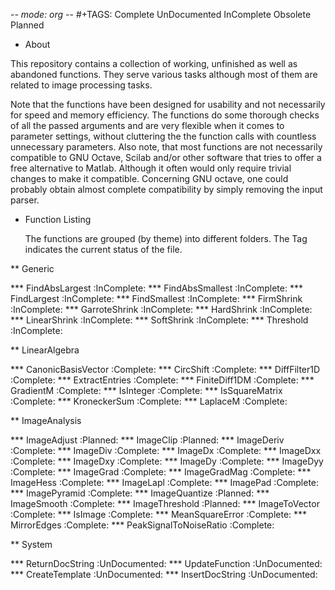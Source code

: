 -*- mode: org -*-
#+TAGS: Complete UnDocumented InComplete Obsolete Planned

* About

This repository contains a collection of working, unfinished as well as
abandoned functions. They serve various tasks although most of them are related
to image processing tasks.

Note that the functions have been designed for usability and not necessarily for
speed and memory efficiency. The functions do some thorough checks of all the
passed arguments and are very flexible when it comes to parameter settings,
without cluttering the the function calls with countless unnecessary
parameters. Also note, that most functions are not necessarily compatible to GNU
Octave, Scilab and/or other software that tries to offer a free alternative to
Matlab. Although it often would only require trivial changes to make it
compatible. Concerning GNU octave, one could probably obtain almost complete
compatibility by simply removing the input parser.

* Function Listing

  The functions are grouped (by theme) into different folders. The Tag indicates
  the current status of the file.

** Generic

*** FindAbsLargest						 :InComplete:
*** FindAbsSmallest						 :InComplete:
*** FindLargest							 :InComplete:
*** FindSmallest						 :InComplete:
*** FirmShrink							 :InComplete:
*** GarroteShrink						 :InComplete:
*** HardShrink							 :InComplete:
*** LinearShrink						 :InComplete:
*** SoftShrink							 :InComplete:
*** Threshold							 :InComplete:

** LinearAlgebra

*** CanonicBasisVector						   :Complete:
*** CircShift							   :Complete:
*** DiffFilter1D						   :Complete:
*** ExtractEntries						   :Complete:
*** FiniteDiff1DM						   :Complete:
*** GradientM							   :Complete:
*** IsInteger							   :Complete:
*** IsSquareMatrix						   :Complete:
*** KroneckerSum						   :Complete:
*** LaplaceM							   :Complete:

** ImageAnalysis

*** ImageAdjust 						    :Planned:
*** ImageClip							    :Planned:
*** ImageDeriv							   :Complete:
*** ImageDiv							   :Complete:
*** ImageDx							   :Complete:
*** ImageDxx							   :Complete:
*** ImageDxy							   :Complete:
*** ImageDy							   :Complete:
*** ImageDyy							   :Complete:
*** ImageGrad							   :Complete:
*** ImageGradMag						   :Complete:
*** ImageHess							   :Complete:
*** ImageLapl							   :Complete:
*** ImagePad							   :Complete:
*** ImagePyramid						   :Complete:
*** ImageQuantize						    :Planned:
*** ImageSmooth							   :Complete:
*** ImageThreshold						    :Planned:
*** ImageToVector						   :Complete:
*** IsImage							   :Complete:
*** MeanSquareError						   :Complete:
*** MirrorEdges							   :Complete:
*** PeakSignalToNoiseRatio					   :Complete:

** System

*** ReturnDocString					       :UnDocumented:
*** UpdateFunction					       :UnDocumented:
*** CreateTemplate					       :UnDocumented:
*** InsertDocString					       :UnDocumented:
